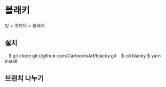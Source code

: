 # 블래키  
밤 + 이브이 = 블래키  


## 설치

    $ git clone git://github.com/CartoonIsArt/blacky.git
    $ cd blacky
    $ yarn install

## 브랜치 나누기       

    
